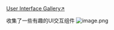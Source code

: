 [User Interface Gallery↗](https://ui.gallery/#the-story-of-button)

收集了一些有趣的UI交互组件
![image.png](https://qhdtc.oss-cn-chengdu.aliyuncs.com/obsidian/20230508104024.png)
